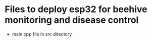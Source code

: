 # Files to deploy esp32 for beehive monitoring and disease control

- main.cpp file in src directory
